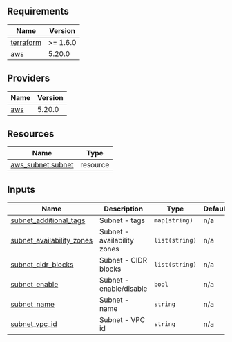 <!-- BEGIN_TF_DOCS -->
## Requirements

| Name | Version |
|------|---------|
| <a name="requirement_terraform"></a> [terraform](#requirement\_terraform) | >= 1.6.0 |
| <a name="requirement_aws"></a> [aws](#requirement\_aws) | 5.20.0 |

## Providers

| Name | Version |
|------|---------|
| <a name="provider_aws"></a> [aws](#provider\_aws) | 5.20.0 |

## Resources

| Name | Type |
|------|------|
| [aws_subnet.subnet](https://registry.terraform.io/providers/hashicorp/aws/5.20.0/docs/resources/subnet) | resource |

## Inputs

| Name | Description | Type | Default | Required |
|------|-------------|------|---------|:--------:|
| <a name="input_subnet_additional_tags"></a> [subnet\_additional\_tags](#input\_subnet\_additional\_tags) | Subnet - tags | `map(string)` | n/a | yes |
| <a name="input_subnet_availability_zones"></a> [subnet\_availability\_zones](#input\_subnet\_availability\_zones) | Subnet - availability zones | `list(string)` | n/a | yes |
| <a name="input_subnet_cidr_blocks"></a> [subnet\_cidr\_blocks](#input\_subnet\_cidr\_blocks) | Subnet - CIDR blocks | `list(string)` | n/a | yes |
| <a name="input_subnet_enable"></a> [subnet\_enable](#input\_subnet\_enable) | Subnet - enable/disable | `bool` | n/a | yes |
| <a name="input_subnet_name"></a> [subnet\_name](#input\_subnet\_name) | Subnet - name | `string` | n/a | yes |
| <a name="input_subnet_vpc_id"></a> [subnet\_vpc\_id](#input\_subnet\_vpc\_id) | Subnet - VPC id | `string` | n/a | yes |
<!-- END_TF_DOCS -->

